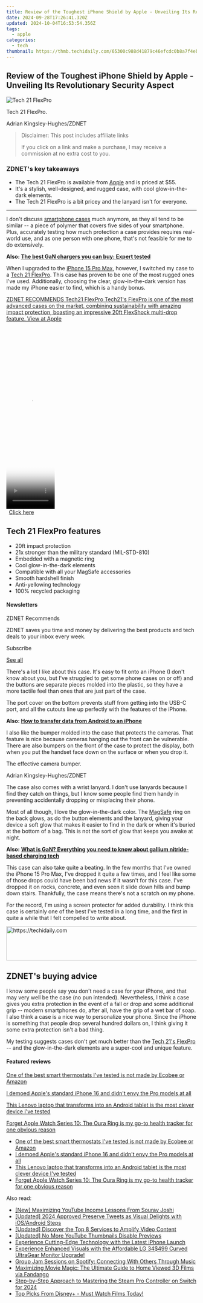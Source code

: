 ```yaml
---
title: Review of the Toughest iPhone Shield by Apple - Unveiling Its Revolutionary Security Aspect
date: 2024-09-28T17:26:41.320Z
updated: 2024-10-04T16:53:54.356Z
tags:
  - apple
categories:
  - tech
thumbnail: https://thmb.techidaily.com/65300c988d41879c46efcdc0b8a7f4ebdd53e06feae865a9a356c9f8b695aec3.jpg
---
```


## Review of the Toughest iPhone Shield by Apple - Unveiling Its Revolutionary Security Aspect

![Tech 21 FlexPro](https://www.zdnet.com/a/img/resize/c2f189504a7283dda77538a6b6903c38a044126b/2024/05/01/8a47301d-614e-4b00-b26b-2e170d3e0a1c/ff2378c2-7598-4f8b-ac82-e71d39efe8b4.jpg?auto=webp&width=1280)

Tech 21 FlexPro.

Adrian Kingsley-Hughes/ZDNET

>  Disclaimer: This post includes affiliate links
>
>  If you click on a link and make a purchase, I may receive a commission at no extra cost to you.
>

### ZDNET's key takeaways

* The Tech 21 FlexPro is available from [Apple](https://apple.sjv.io/c/159047/435031/7613?&sharedid=zdnet&partnerpropertyid=1980086&u=https%3A%2F%2Fwww.apple.com%2Fshop%2Fproduct%2FHRDB2ZM%2FA%2Ftech21-flexpro-for-iphone-15-plus-magsafe-compatible&subId1=zd-%5F%5FCOM%5FCLICK%5FID%5F%5F-dtp) and is priced at $55.
* It's a stylish, well-designed, and rugged case, with cool glow-in-the-dark elements.
* The Tech 21 FlexPro is a bit pricey and the lanyard isn't for everyone.

---

I don't discuss [smartphone cases](https://www.zdnet.com/article/ive-tested-hundreds-of-phone-cases-heres-why-the-everyday-case-is-my-favorite/) much anymore, as they all tend to be similar -- a piece of polymer that covers five sides of your smartphone. Plus, accurately testing how much protection a case provides requires real-world use, and as one person with one phone, that's not feasible for me to do extensively.

**Also: [The best GaN chargers you can buy: Expert tested](https://www.zdnet.com/article/best-gan-charger/)**

When I upgraded to the [iPhone 15 Pro Max](https://www.zdnet.com/article/iphone-15-pro-max-50-photos-that-show-what-the-new-camera-system-can-do/), however, I switched my case to a [Tech 21 FlexPro](https://apple.sjv.io/c/159047/435031/7613?&sharedid=zdnet&partnerpropertyid=1980086&u=https%3A%2F%2Fwww.apple.com%2Fshop%2Fproduct%2FHRDC2ZM%2FA%2Ftech21-flexpro-for-iphone-15-pro-magsafe-compatible%3F&subId1=zd-%5F%5FCOM%5FCLICK%5FID%5F%5F-dtp). This case has proven to be one of the most rugged ones I've used. Additionally, choosing the clear, glow-in-the-dark version has made my iPhone easier to find, which is a handy bonus.

[ZDNET RECOMMENDS Tech21 FlexPro Tech21's FlexPro is one of the most advanced cases on the market, combining sustainability with amazing impact protection, boasting an impressive 20ft FlexShock multi-drop feature. View at Apple](https://apple.sjv.io/c/159047/435031/7613?&sharedid=zdnet&partnerpropertyid=1980086&u=https%3A%2F%2Fwww.apple.com%2Fshop%2Fproduct%2FHRDB2ZM%2FA%2Ftech21-flexpro-for-iphone-15-plus-magsafe-compatible&subId1=zd-%5F%5FCOM%5FCLICK%5FID%5F%5F-dtp)

<!-- affiliate ads begin -->
<span id="1993651">
					<video width="128" height="480" style="cursor:pointer"
           poster="//a.impactradius-go.com/display-clicktoplayimage/1993651.png"
           onclick="if(!this.playClicked){this.play();this.setAttribute('controls',true);this.playClicked=true;}">
	   <source src="//a.impactradius-go.com/display-ad/22993-1993651">
	   <img src="//a.impactradius-go.com/display-clicktoplayimage/1993651.png" style="border: none; height: 100%; width: 100%; object-fit: contain">
	</video>
	<div style="width:80px;text-align:center"><a href="javascript:window.open(decodeURIComponent('https%3A%2F%2Fhomestyler.sjv.io%2Fc%2F5597632%2F1993651%2F22993'), '_blank');void(0);">Click here</a></div>
</span>
<img height="0" width="0" src="https://imp.pxf.io/i/5597632/1993651/22993" style="position:absolute;visibility:hidden;" border="0" />
<!-- affiliate ads end -->

## Tech 21 FlexPro features

* 20ft impact protection
* 21x stronger than the military standard (MIL-STD-810)
* Embedded with a magnetic ring
* Cool glow-in-the-dark elements
* Compatible with all your MagSafe accessories
* Smooth hardshell finish
* Anti-yellowing technology
* 100% recycled packaging

#### Newsletters

ZDNET Recommends

ZDNET saves you time and money by delivering the best products and tech deals to your inbox every week.

 Subscribe

[See all](https://www.zdnet.com/newsletters/)

There's a lot I like about this case. It's easy to fit onto an iPhone (I don't know about you, but I've struggled to get some phone cases on or off) and the buttons are separate pieces molded into the plastic, so they have a more tactile feel than ones that are just part of the case.

The port cover on the bottom prevents stuff from getting into the USB-C port, and all the cutouts line up perfectly with the features of the iPhone.

**Also: [How to transfer data from Android to an iPhone](https://www.zdnet.com/article/how-to-transfer-data-from-android-to-an-iphone/)**

I also like the bumper molded into the case that protects the cameras. That feature is nice because cameras hanging out the front can be vulnerable. There are also bumpers on the front of the case to protect the display, both when you put the handset face down on the surface or when you drop it.

The effective camera bumper.

Adrian Kingsley-Hughes/ZDNET

The case also comes with a wrist lanyard. I don't use lanyards because I find they catch on things, but I know some people find them handy in preventing accidentally dropping or misplacing their phone. 

Most of all though, I love the glow-in-the-dark color. The [MagSafe](https://www.zdnet.com/article/best-magsafe-accessory/) ring on the back glows, as do the button elements and the lanyard, giving your device a soft glow that makes it easier to find in the dark or when it's buried at the bottom of a bag. This is not the sort of glow that keeps you awake at night.

**Also:** [**What is GaN? Everything you need to know about gallium nitride-based charging tech**](https://www.zdnet.com/article/what-is-gan-everything-you-need-to-know-about-gallium-nitride-charging-tech/)

This case can also take quite a beating. In the few months that I've owned the iPhone 15 Pro Max, I've dropped it quite a few times, and I feel like some of those drops could have been bad news if it wasn't for this case. I've dropped it on rocks, concrete, and even seen it slide down hills and bump down stairs. Thankfully, the case means there's not a scratch on my phone.

For the record, I'm using a screen protector for added durability. I think this case is certainly one of the best I've tested in a long time, and the first in quite a while that I felt compelled to write about.

<!-- affiliate ads begin -->
<a href="https://appsumo.8odi.net/c/5597632/2082542/7443" target="_top" id="2082542">
  <img src="//a.impactradius-go.com/display-ad/7443-2082542" border="0" alt="https://techidaily.com" width="728" height="90"/>
</a>
<img height="0" width="0" src="https://appsumo.8odi.net/i/5597632/2082542/7443" style="position:absolute;visibility:hidden;" border="0" />
<!-- affiliate ads end -->

## ZDNET's buying advice

I know some people say you don't need a case for your iPhone, and that may very well be the case (no pun intended). Nevertheless, I think a case gives you extra protection in the event of a fall or drop and some additional grip -- modern smartphones do, after all, have the grip of a wet bar of soap. I also think a case is a nice way to personalize your phone. Since the iPhone is something that people drop several hundred dollars on, I think giving it some extra protection isn't a bad thing.

My testing suggests cases don't get much better than the [Tech 21's FlexPro](https://apple.sjv.io/c/159047/435031/7613?&sharedid=zdnet&partnerpropertyid=1980086&u=https%3A%2F%2Fwww.apple.com%2Fshop%2Fproduct%2FHRDB2ZM%2FA%2Ftech21-flexpro-for-iphone-15-plus-magsafe-compatible&subId1=zd-%5F%5FCOM%5FCLICK%5FID%5F%5F-dtp) \-- and the glow-in-the-dark elements are a super-cool and unique feature.

#### Featured reviews

[One of the best smart thermostats I've tested is not made by Ecobee or Amazon](https://www.zdnet.com/article/one-of-the-best-smart-thermostats-ive-tested-is-not-made-by-ecobee-or-amazon/ "One of the best smart thermostats I've tested is not made by Ecobee or Amazon")

[I demoed Apple's standard iPhone 16 and didn't envy the Pro models at all](https://www.zdnet.com/article/why-im-recommending-the-standard-iphone-16-over-the-pro-this-year-and-im-not-alone/ "I demoed Apple's standard iPhone 16 and didn't envy the Pro models at all")

[This Lenovo laptop that transforms into an Android tablet is the most clever device I've tested](https://www.zdnet.com/article/i-tested-lenovos-windows-laptop-that-doubles-as-an-android-tablet-and-it-has-so-much-potential/ "This Lenovo laptop that transforms into an Android tablet is the most clever device I've tested")

[Forget Apple Watch Series 10: The Oura Ring is my go-to health tracker for one obvious reason](https://www.zdnet.com/article/forget-apple-watch-series-10-the-oura-ring-is-my-go-to-health-tracker-for-one-obvious-reason/ "Forget Apple Watch Series 10: The Oura Ring is my go-to health tracker for one obvious reason")

* [One of the best smart thermostats I've tested is not made by Ecobee or Amazon](https://www.zdnet.com/article/one-of-the-best-smart-thermostats-ive-tested-is-not-made-by-ecobee-or-amazon/ "One of the best smart thermostats I've tested is not made by Ecobee or Amazon")
* [I demoed Apple's standard iPhone 16 and didn't envy the Pro models at all](https://www.zdnet.com/article/why-im-recommending-the-standard-iphone-16-over-the-pro-this-year-and-im-not-alone/ "I demoed Apple's standard iPhone 16 and didn't envy the Pro models at all")
* [This Lenovo laptop that transforms into an Android tablet is the most clever device I've tested](https://www.zdnet.com/article/i-tested-lenovos-windows-laptop-that-doubles-as-an-android-tablet-and-it-has-so-much-potential/ "This Lenovo laptop that transforms into an Android tablet is the most clever device I've tested")
* [Forget Apple Watch Series 10: The Oura Ring is my go-to health tracker for one obvious reason](https://www.zdnet.com/article/forget-apple-watch-series-10-the-oura-ring-is-my-go-to-health-tracker-for-one-obvious-reason/ "Forget Apple Watch Series 10: The Oura Ring is my go-to health tracker for one obvious reason")

<ins class="adsbygoogle"
     style="display:block"
     data-ad-format="autorelaxed"
     data-ad-client="ca-pub-7571918770474297"
     data-ad-slot="1223367746"></ins>

<ins class="adsbygoogle"
     style="display:block"
     data-ad-client="ca-pub-7571918770474297"
     data-ad-slot="8358498916"
     data-ad-format="auto"
     data-full-width-responsive="true"></ins>

<span class="atpl-alsoreadstyle">Also read:</span>
<div><ul>
<li><a href="https://youtube-data.techidaily.com/aximizing-youtube-income-lessons-from-sourav-joshi/"><u>[New] Maximizing YouTube Income Lessons From Sourav Joshi</u></a></li>
<li><a href="https://twitter-clips.techidaily.com/updated-2024-approved-preserve-tweets-as-visual-delights-with-iosandroid-steps/"><u>[Updated] 2024 Approved Preserve Tweets as Visual Delights with iOS/Android Steps</u></a></li>
<li><a href="https://youtube-docs.techidaily.com/ed-discover-the-top-8-services-to-amplify-video-content/"><u>[Updated] Discover the Top 8 Services to Amplify Video Content</u></a></li>
<li><a href="https://extra-support.techidaily.com/updated-no-more-youtube-thumbnails-disable-previews/"><u>[Updated] No More YouTube Thumbnails Disable Previews</u></a></li>
<li><a href="https://techtrends.techidaily.com/experience-cutting-edge-technology-with-the-latest-iphone-launch/"><u>Experience Cutting-Edge Technology with the Latest iPhone Launch</u></a></li>
<li><a href="https://hardware-help.techidaily.com/experience-enhanced-visuals-with-the-affordable-lg-34499-curved-ultragear-monitor-upgrade/"><u>Experience Enhanced Visuals with the Affordable LG 34$499 Curved UltraGear Monitor Upgrade!</u></a></li>
<li><a href="https://techtrends.techidaily.com/group-jam-sessions-on-spotify-connecting-with-others-through-music/"><u>Group Jam Sessions on Spotify: Connecting With Others Through Music</u></a></li>
<li><a href="https://techtrends.techidaily.com/maximizing-movie-magic-the-ultimate-guide-to-home-viewed-3d-films-via-fandango/"><u>Maximizing Movie Magic: The Ultimate Guide to Home Viewed 3D Films via Fandango</u></a></li>
<li><a href="https://digital-screen-recording.techidaily.com/step-by-step-approach-to-mastering-the-steam-pro-controller-on-switch-for-2024/"><u>Step-by-Step Approach to Mastering the Steam Pro Controller on Switch for 2024</u></a></li>
<li><a href="https://techtrends.techidaily.com/top-picks-from-disneyplus-must-watch-films-today/"><u>Top Picks From Disney+ - Must Watch Films Today!</u></a></li>
</ul></div>

